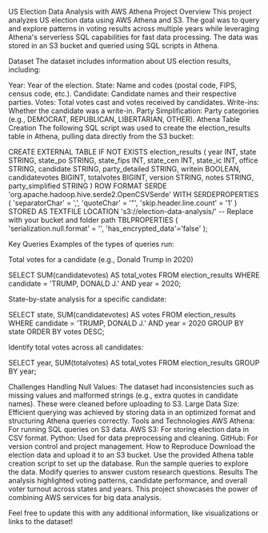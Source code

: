 US Election Data Analysis with AWS Athena
Project Overview
This project analyzes US election data using AWS Athena and S3. The goal was to query and explore patterns in voting results across multiple years while leveraging Athena's serverless SQL capabilities for fast data processing. The data was stored in an S3 bucket and queried using SQL scripts in Athena.

Dataset
The dataset includes information about US election results, including:

Year: Year of the election.
State: Name and codes (postal code, FIPS, census code, etc.).
Candidate: Candidate names and their respective parties.
Votes: Total votes cast and votes received by candidates.
Write-ins: Whether the candidate was a write-in.
Party Simplification: Party categories (e.g., DEMOCRAT, REPUBLICAN, LIBERTARIAN, OTHER).
Athena Table Creation
The following SQL script was used to create the election_results table in Athena, pulling data directly from the S3 bucket:

CREATE EXTERNAL TABLE IF NOT EXISTS election_results (
    year INT,
    state STRING,
    state_po STRING,
    state_fips INT,
    state_cen INT,
    state_ic INT,
    office STRING,
    candidate STRING,
    party_detailed STRING,
    writein BOOLEAN,
    candidatevotes BIGINT,
    totalvotes BIGINT,
    version STRING,
    notes STRING,
    party_simplified STRING
)
ROW FORMAT SERDE 'org.apache.hadoop.hive.serde2.OpenCSVSerde'
WITH SERDEPROPERTIES (
    'separatorChar' = ',',
    'quoteChar' = '"',
    'skip.header.line.count' = '1'
)
STORED AS TEXTFILE
LOCATION 's3://election-data-analysis/' -- Replace with your bucket and folder path
TBLPROPERTIES (
    'serialization.null.format' = '',
    'has_encrypted_data'='false'
);

Key Queries
Examples of the types of queries run:

Total votes for a candidate (e.g., Donald Trump in 2020)

SELECT SUM(candidatevotes) AS total_votes
FROM election_results
WHERE candidate = 'TRUMP, DONALD J.' AND year = 2020;

State-by-state analysis for a specific candidate:

SELECT state, SUM(candidatevotes) AS votes
FROM election_results
WHERE candidate = 'TRUMP, DONALD J.' AND year = 2020
GROUP BY state
ORDER BY votes DESC;

Identify total votes across all candidates:

SELECT year, SUM(totalvotes) AS total_votes
FROM election_results
GROUP BY year;

Challenges
Handling Null Values: The dataset had inconsistencies such as missing values and malformed strings (e.g., extra quotes in candidate names). These were cleaned before uploading to S3.
Large Data Size: Efficient querying was achieved by storing data in an optimized format and structuring Athena queries correctly.
Tools and Technologies
AWS Athena: For running SQL queries on S3 data.
AWS S3: For storing election data in CSV format.
Python: Used for data preprocessing and cleaning.
GitHub: For version control and project management.
How to Reproduce
Download the election data and upload it to an S3 bucket.
Use the provided Athena table creation script to set up the database.
Run the sample queries to explore the data.
Modify queries to answer custom research questions.
Results
The analysis highlighted voting patterns, candidate performance, and overall voter turnout across states and years. This project showcases the power of combining AWS services for big data analysis.

Feel free to update this with any additional information, like visualizations or links to the dataset!



